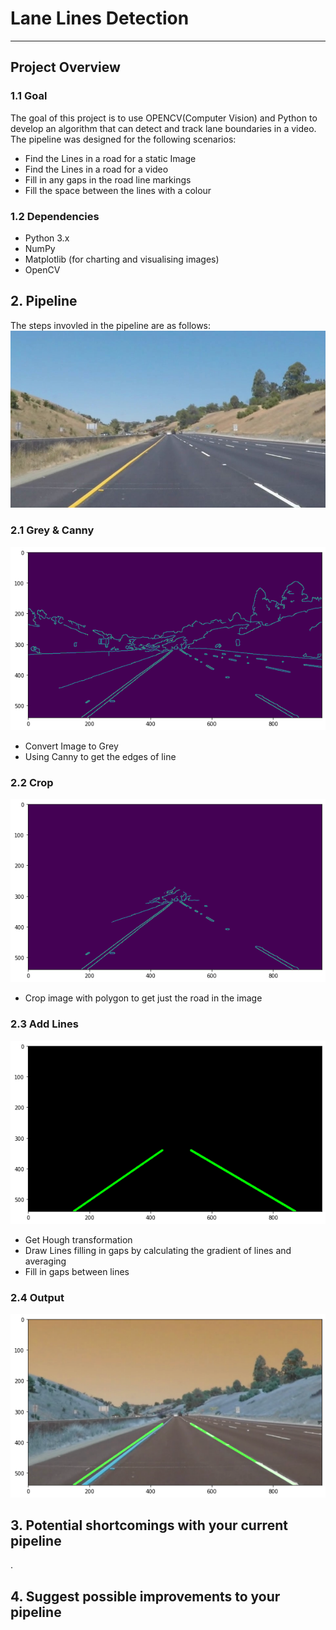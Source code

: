 # Lane Lines Detection

[//]: # (Image References)
[image1]: ./img/whiteCarLaneSwitch.jpg "Start"
[image2]: ./img/canny.png "Canny"
[image3]: ./img/segment.png "Segment"
[image4]: ./img/lines.png "Draw Lines"
[image5]: ./img/output.png "Grayscale"
---

## Project Overview

### 1.1 Goal
The goal of this project is to use OPENCV(Computer Vision) and Python to develop an algorithm that can detect and track lane boundaries in a video. The pipeline was designed for the following scenarios:

* Find the Lines in a road for a static Image
* Find the Lines in a road for a video
* Fill in any gaps in the road line markings
* Fill the space between the lines with a colour

### 1.2 Dependencies

* Python 3.x
* NumPy
* Matplotlib (for charting and visualising images)
* OpenCV 



## 2. Pipeline
The  steps invovled in the pipeline are as follows:
![alt text][image1]

### 2.1 Grey & Canny
![alt text][image2]
* Convert Image to Grey
* Using Canny to get the edges of line

### 2.2 Crop
![alt text][image3]
* Crop image with polygon to get just the road in the image

### 2.3 Add Lines
![alt text][image4]
* Get Hough transformation
* Draw Lines filling in gaps by calculating the gradient of lines and averaging
* Fill in gaps between lines

### 2.4 Output
![alt text][image5]




## 3. Potential shortcomings with your current pipeline


.


## 4. Suggest possible improvements to your pipeline

